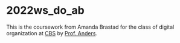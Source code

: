 # 2022ws_do_ab

This is the coursework from Amanda Brastad for the class of digital organization at [CBS](https://cbs.de) by [Prof. Anders](https://ulirich-anders.eu).
